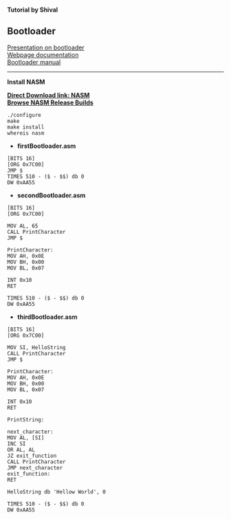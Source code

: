 #### Tutorial by Shival
## Bootloader

<a href="https://www.canva.com/design/DAFYvYbNOak/Hn6Yqwb8OLaUepgR8-kjwA/view">Presentation on bootloader</a><br/>
<a href="https://shival-gupta.github.io/bootloader/">Webpage documentation</a><br/>
<a href="https://drive.google.com/file/d/1YraA1utTeyUMTjPg5oDsDc9CtU5oCol_/view?usp=share_link">Bootloader manual</a><br/>
<hr/>

**Install NASM**

<A HREF="https://www.nasm.us/pub/nasm/releasebuilds/2.16.01/nasm-2.16.01.tar.gz"><b>Direct Download link: NASM</b></A><br/>
<A HREF="https://www.nasm.us/pub/nasm/releasebuilds/2.16.01/"><b>Browse NASM Release Builds</b></A><br/>

```
./configure
make
make install
whereis nasm
```

- **firstBootloader.asm**
```
[BITS 16]
[ORG 0x7C00]
JMP $
TIMES 510 - ($ - $$) db 0
DW 0xAA55
```

- **secondBootloader.asm**
```
[BITS 16]
[ORG 0x7C00]

MOV AL, 65
CALL PrintCharacter
JMP $

PrintCharacter:
MOV AH, 0x0E
MOV BH, 0x00
MOV BL, 0x07

INT 0x10
RET

TIMES 510 - ($ - $$) db 0
DW 0xAA55
```

- **thirdBootloader.asm**
```
[BITS 16]
[ORG 0x7C00]

MOV SI, HelloString
CALL PrintCharacter
JMP $

PrintCharacter:
MOV AH, 0x0E
MOV BH, 0x00
MOV BL, 0x07

INT 0x10
RET

PrintString:

next_character:
MOV AL, [SI]
INC SI
OR AL, AL
JZ exit_function
CALL PrintCharacter
JMP next_character
exit_function:
RET

HelloString db 'Hellow World', 0

TIMES 510 - ($ - $$) db 0
DW 0xAA55
```
